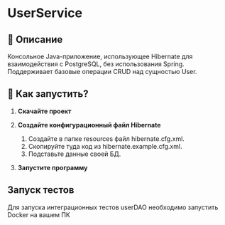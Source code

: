# UserService

## 📜 Описание
Консольное Java-приложение, использующее Hibernate для взаимодействия с PostgreSQL, без использования Spring. 
Поддерживает базовые операции CRUD над сущностью User.

## 🚀 Как запустить?
1. **Скачайте проект**

2. **Создайте конфигурационный файл Hibernate**
   1. Создайте в папке resources файл hibernate.cfg.xml. 
   2. Скопируйте туда код из hibernate.example.cfg.xml. 
   3. Подставьте данные своей БД.

3. **Запустите программу**

## Запуск тестов
Для запуска интеграционных тестов userDAO необходимо запустить Docker на вашем ПК
   
